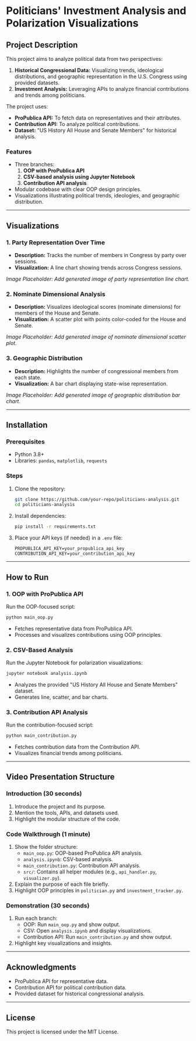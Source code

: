 # Politicians' Investment Analysis and Polarization Visualizations

## Project Description
This project aims to analyze political data from two perspectives:
1. **Historical Congressional Data:** Visualizing trends, ideological distributions, and geographic representation in the U.S. Congress using provided datasets.
2. **Investment Analysis:** Leveraging APIs to analyze financial contributions and trends among politicians.

The project uses:
- **ProPublica API:** To fetch data on representatives and their attributes.
- **Contribution API:** To analyze political contributions.
- **Dataset:** "US History All House and Senate Members" for historical analysis.

### Features
- Three branches:
  1. **OOP with ProPublica API**
  2. **CSV-based analysis using Jupyter Notebook**
  3. **Contribution API analysis**
- Modular codebase with clear OOP design principles.
- Visualizations illustrating political trends, ideologies, and geographic distribution.

---

## Visualizations

### 1. Party Representation Over Time
- **Description:** Tracks the number of members in Congress by party over sessions.
- **Visualization:** A line chart showing trends across Congress sessions.

_Image Placeholder: Add generated image of party representation line chart._

### 2. Nominate Dimensional Analysis
- **Description:** Visualizes ideological scores (nominate dimensions) for members of the House and Senate.
- **Visualization:** A scatter plot with points color-coded for the House and Senate.

_Image Placeholder: Add generated image of nominate dimensional scatter plot._

### 3. Geographic Distribution
- **Description:** Highlights the number of congressional members from each state.
- **Visualization:** A bar chart displaying state-wise representation.

_Image Placeholder: Add generated image of geographic distribution bar chart._

---

## Installation

### Prerequisites
- Python 3.8+
- Libraries: `pandas`, `matplotlib`, `requests`

### Steps
1. Clone the repository:
   ```bash
   git clone https://github.com/your-repo/politicians-analysis.git
   cd politicians-analysis
   ```
2. Install dependencies:
   ```bash
   pip install -r requirements.txt
   ```
3. Place your API keys (if needed) in a `.env` file:
   ```
   PROPUBLICA_API_KEY=your_propublica_api_key
   CONTRIBUTION_API_KEY=your_contribution_api_key
   ```

---

## How to Run

### 1. OOP with ProPublica API
Run the OOP-focused script:
```bash
python main_oop.py
```
- Fetches representative data from ProPublica API.
- Processes and visualizes contributions using OOP principles.

### 2. CSV-Based Analysis
Run the Jupyter Notebook for polarization visualizations:
```bash
jupyter notebook analysis.ipynb
```
- Analyzes the provided "US History All House and Senate Members" dataset.
- Generates line, scatter, and bar charts.

### 3. Contribution API Analysis
Run the contribution-focused script:
```bash
python main_contribution.py
```
- Fetches contribution data from the Contribution API.
- Visualizes financial trends among politicians.

---

## Video Presentation Structure

### Introduction (30 seconds)
1. Introduce the project and its purpose.
2. Mention the tools, APIs, and datasets used.
3. Highlight the modular structure of the code.

### Code Walkthrough (1 minute)
1. Show the folder structure:
   - `main_oop.py`: OOP-based ProPublica API analysis.
   - `analysis.ipynb`: CSV-based analysis.
   - `main_contribution.py`: Contribution API analysis.
   - `src/`: Contains all helper modules (e.g., `api_handler.py`, `visualizer.py`).
2. Explain the purpose of each file briefly.
3. Highlight OOP principles in `politician.py` and `investment_tracker.py`.

### Demonstration (30 seconds)
1. Run each branch:
   - OOP: Run `main_oop.py` and show output.
   - CSV: Open `analysis.ipynb` and display visualizations.
   - Contribution API: Run `main_contribution.py` and show output.
2. Highlight key visualizations and insights.

---

## Acknowledgments
- ProPublica API for representative data.
- Contribution API for political contribution data.
- Provided dataset for historical congressional analysis.

---

## License
This project is licensed under the MIT License.

